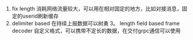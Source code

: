 1. fix length
消耗网络流量较大，可以用在相对固定的地方，比如对接消息，固定的userid刷新缓存
2. delimiter based
在持续上报数据可以树勇
3。 length field based frame decoder
自定义格式，可以携带不定长的数据，在交付grpc通信可以使用
